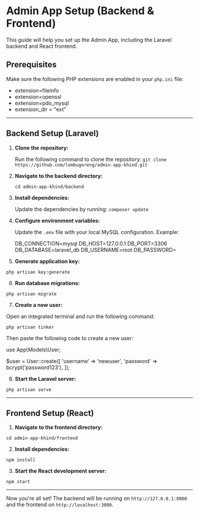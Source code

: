# Admin App Setup (Backend & Frontend)

This guide will help you set up the Admin App, including the Laravel backend and React frontend.

## Prerequisites

Make sure the following PHP extensions are enabled in your `php.ini` file:

- extension=fileinfo
- extension=openssl
- extension=pdo_mysql
- extension_dir = "ext"

---

## Backend Setup (Laravel)

1. **Clone the repository:**
   
   Run the following command to clone the repository:
   `git clone https://github.com/lembugoreng/admin-app-khind.git`

2. **Navigate to the backend directory:**
   
   `cd admin-app-khind/backend`

3. **Install dependencies:**
   
   Update the dependencies by running:
   `composer update`

4. **Configure environment variables:**
   
   Update the `.env` file with your local MySQL configuration. Example:
   
    DB_CONNECTION=mysql
    DB_HOST=127.0.0.1
    DB_PORT=3306
    DB_DATABASE=laravel_db
    DB_USERNAME=root
    DB_PASSWORD=


5. **Generate application key:**

`php artisan key:generate`

6. **Run database migrations:**

`php artisan migrate`

7. **Create a new user:**

Open an integrated terminal and run the following command:

`php artisan tinker`

Then paste the following code to create a new user:

use App\Models\User;

$user = User::create([
    'username' => 'newuser',
    'password' => bcrypt('password123'),
]);



8. **Start the Laravel server:**

`php artisan serve`

---

## Frontend Setup (React)

1. **Navigate to the frontend directory:**

`cd admin-app-khind/frontend`

2. **Install dependencies:**

`npm install`

3. **Start the React development server:**

`npm start`

---

Now you're all set! The backend will be running on `http://127.0.0.1:8000` and the frontend on `http://localhost:3000`.
